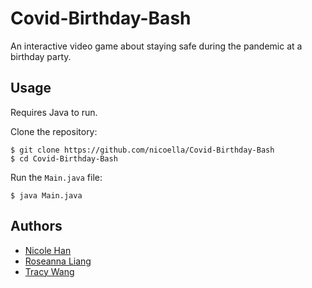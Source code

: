 # Covid-Birthday-Bash
An interactive video game about staying safe during the pandemic at a birthday party.

## Usage
Requires Java to run.

Clone the repository:
```
$ git clone https://github.com/nicoella/Covid-Birthday-Bash
$ cd Covid-Birthday-Bash
```

Run the `Main.java` file:
```
$ java Main.java
```

## Authors
* [Nicole Han](https://github.com/nicoella)
* [Roseanna Liang](https://github.com/liros13)
* [Tracy Wang](https://github.com/teacycart)
